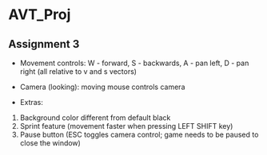 # AVT_Proj

## Assignment 3

- Movement controls: W - forward, S - backwards, A - pan left, D - pan right (all relative to v and s vectors)
- Camera (looking): moving mouse controls camera

- Extras:
1. Background color different from default black
2. Sprint feature (movement faster when pressing LEFT SHIFT key)
3. Pause button (ESC toggles camera control; game needs to be paused to close the window)